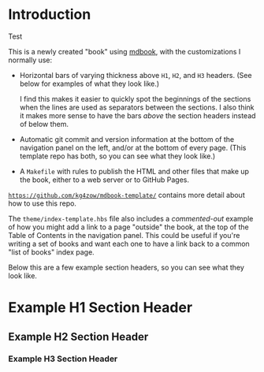 # Introduction

Test

This is a newly created "book" using [mdbook](https://rust-lang.github.io/mdBook/), with the customizations I normally use:

* Horizontal bars of varying thickness above `H1`, `H2`, and `H3` headers. (See below for examples of what they look like.)

    I find this makes it easier to quickly spot the beginnings of the sections when the lines are used as separators between the sections. I also think it makes more sense to have the bars *above* the section headers instead of below them.

* Automatic git commit and version information at the bottom of the navigation panel on the left, and/or at the bottom of every page. (This template repo has both, so you can see what they look like.)

* A `Makefile` with rules to publish the HTML and other files that make up the book, either to a web server or to GitHub Pages.

[`https://github.com/kg4zow/mdbook-template/`](https://github.com/kg4zow/mdbook-template/) contains more detail about how to use this repo.

The `theme/index-template.hbs` file also includes a *commented-out* example of how you might add a link to a page "outside" the book, at the top of the Table of Contents in the navigation panel. This could be useful if you're writing a set of books and want each one to have a link back to a common "list of books" index page.

Below this are a few example section headers, so you can see what they look like.

# Example H1 Section Header

## Example H2 Section Header

### Example H3 Section Header
